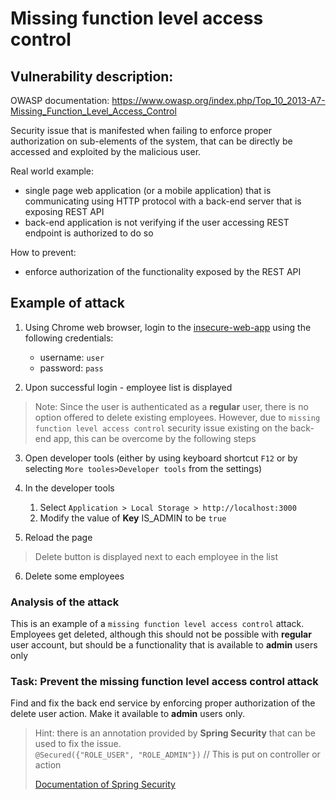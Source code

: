 Missing function level access control
============================

Vulnerability description:
---------------------------

OWASP documentation: https://www.owasp.org/index.php/Top_10_2013-A7-Missing_Function_Level_Access_Control

Security issue that is manifested when failing to enforce proper authorization on sub-elements of the system,
that can be directly be accessed and exploited by the malicious user. 

Real world example:
- single page web application (or a mobile application) that is communicating using HTTP protocol with a back-end server 
   that is exposing REST API
- back-end application is not verifying if the user accessing REST endpoint is authorized to do so
 
How to prevent:
- enforce authorization of the functionality exposed by the REST API 

Example of attack
------------------------

1. Using Chrome web browser, login to the [insecure-web-app](http://localhost:3000/) using the following credentials:
    - username: `user`
    - password: `pass`

2. Upon successful login - employee list is displayed

> Note: Since the user is authenticated as a **regular** user, there is no option offered to delete existing employees. However, due to `missing function level access control` security issue existing on the back-end app, this can be overcome by the following steps

3. Open developer tools (either by using keyboard shortcut `F12` or by selecting `More tooles>Developer tools` from the settings)

4. In the developer tools
    1. Select `Application > Local Storage > http://localhost:3000`
    2. Modify the value of **Key** IS_ADMIN to be `true`
5. Reload the page

> Delete button is displayed next to each employee in the list

6. Delete some employees

### Analysis of the attack

This is an example of a `missing function level access control` attack. Employees get deleted, although this should not be possible with **regular** user account, but should be a functionality that is available to **admin** users only

### Task: Prevent the **missing function level access control** attack

Find and fix the back end service by enforcing proper authorization of the delete user action. Make it available to **admin**
 users only.
 
> Hint: there is an annotation provided by **Spring Security** that can be used to fix the issue.   
`@Secured({"ROLE_USER", "ROLE_ADMIN"})` // This is put on controller or action
>
> [Documentation of Spring Security](http://docs.spring.io/spring-security/site/docs/4.1.3.BUILD-SNAPSHOT/reference/htmlsingle/)